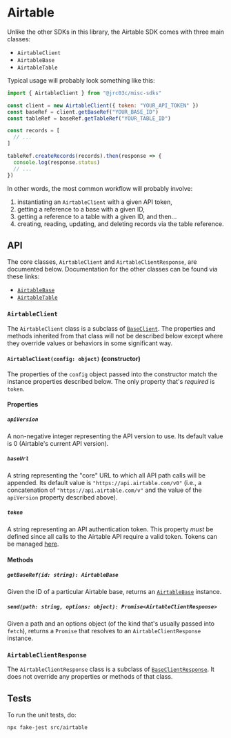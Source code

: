 # Airtable

Unlike the other SDKs in this library, the Airtable SDK comes with three main classes:

- `AirtableClient`
- `AirtableBase`
- `AirtableTable`

Typical usage will probably look something like this:

```js
import { AirtableClient } from "@jrc03c/misc-sdks"

const client = new AirtableClient({ token: "YOUR_API_TOKEN" })
const baseRef = client.getBaseRef("YOUR_BASE_ID")
const tableRef = baseRef.getTableRef("YOUR_TABLE_ID")

const records = [
  // ...
]

tableRef.createRecords(records).then(response => {
  console.log(response.status)
  // ...
})
```

In other words, the most common workflow will probably involve:

1. instantiating an `AirtableClient` with a given API token,
2. getting a reference to a base with a given ID,
3. getting a reference to a table with a given ID, and then...
4. creating, reading, updating, and deleting records via the table reference.

## API

The core classes, `AirtableClient` and `AirtableClientResponse`, are documented below. Documentation for the other classes can be found via these links:

- [`AirtableBase`](./base/readme.md)
- [`AirtableTable`](./table/readme.md)

### `AirtableClient`

The `AirtableClient` class is a subclass of [`BaseClient`](../base/readme.md). The properties and methods inherited from that class will not be described below except where they override values or behaviors in some significant way.

#### `AirtableClient(config: object)` (constructor)

The properties of the `config` object passed into the constructor match the instance properties described below. The only property that's _required_ is `token`.

#### Properties

##### `apiVersion`

A non-negative integer representing the API version to use. Its default value is 0 (Airtable's current API version).

##### `baseUrl`

A string representing the "core" URL to which all API path calls will be appended. Its default value is `"https://api.airtable.com/v0"` (i.e., a concatenation of `"https://api.airtable.com/v"` and the value of the `apiVersion` property described above).

##### `token`

A string representing an API authentication token. This property _must_ be defined since all calls to the Airtable API require a valid token. Tokens can be managed [here](https://airtable.com/create/tokens).

#### Methods

##### `getBaseRef(id: string): AirtableBase`

Given the ID of a particular Airtable base, returns an [`AirtableBase`](./base/readme.md) instance.

##### `send(path: string, options: object): Promise<AirtableClientResponse>`

Given a path and an options object (of the kind that's usually passed into `fetch`), returns a `Promise` that resolves to an `AirtableClientResponse` instance.

### `AirtableClientResponse`

The `AirtableClientResponse` class is a subclass of [`BaseClientResponse`](../base/readme.md). It does not override any properties or methods of that class.

## Tests

To run the unit tests, do:

```bash
npx fake-jest src/airtable
```
